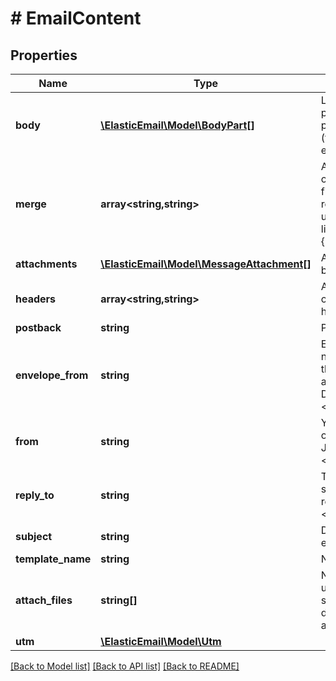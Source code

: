 # # EmailContent

## Properties

Name | Type | Description | Notes
------------ | ------------- | ------------- | -------------
**body** | [**\ElasticEmail\Model\BodyPart[]**](BodyPart.md) | List of e-mail body parts, with user-provided MIME types (text/html, text/plain etc) | [optional]
**merge** | **array<string,string>** | A key-value collection of custom merge fields, shared between recipients. Should be used in e-mail body like so: {firstname}, {lastname} etc. | [optional]
**attachments** | [**\ElasticEmail\Model\MessageAttachment[]**](MessageAttachment.md) | Attachments provided by sending binary data | [optional]
**headers** | **array<string,string>** | A key-value collection of custom e-mail headers. | [optional]
**postback** | **string** | Postback header. | [optional]
**envelope_from** | **string** | E-mail with an optional name to be used as the envelope from address (e.g.: John Doe &lt;email@domain.com&gt;) | [optional]
**from** | **string** | Your e-mail with an optional name (e.g.: John Doe &lt;email@domain.com&gt;) |
**reply_to** | **string** | To what address should the recipients reply to (e.g. John Doe &lt;email@domain.com&gt;) | [optional]
**subject** | **string** | Default subject of email. | [optional]
**template_name** | **string** | Name of template. | [optional]
**attach_files** | **string[]** | Names of previously uploaded files that should be sent as downloadable attachments | [optional]
**utm** | [**\ElasticEmail\Model\Utm**](Utm.md) |  | [optional]

[[Back to Model list]](../../README.md#models) [[Back to API list]](../../README.md#endpoints) [[Back to README]](../../README.md)
